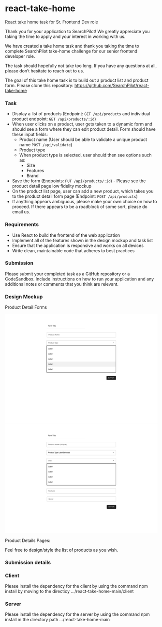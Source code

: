 # react-take-home

React take home task for Sr. Frontend Dev role

Thank you for your application to SearchPilot! We greatly appreciate you taking the time to apply and your interest in working with us.

We have created a take home task and thank you taking the time to complete SearchPilot take-home challenge for our senior frontend developer role.

The task should hopefully not take too long. If you have any questions at all, please don’t hesitate to reach out to us.

The goal of this take home task is to build out a product list and product form. Please clone this repository: https://github.com/SearchPilot/react-take-home

### Task

- Display a list of products (Endpoint: `GET /api/products` and individual product endpoint: `GET /api/products/:id`)
- When user clicks on a product, user gets taken to a dynamic form and should see a form where they can edit product detail. Form should have these input fields:
  - Product name (User should be able to validate a unique product name `POST /api/validate`)
  - Product type
  - When product type is selected, user should then see options such as:
    - Size
    - Features
    - Brand
- Save the form (Endpoints: `PUT /api/products/:id`) - Please see the product detail page low fidelity mockup
- On the product list page, user can add a new product, which takes you to the product detail form page (Endpoint: `POST /api/products`)
- If anything appears ambiguous, please make your own choice on how to proceed. If there appears to be a roadblock of some sort, please do email us.

### Requirements

- Use React to build the frontend of the web application
- Implement all of the features shown in the design mockup and task list
- Ensure that the application is responsive and works on all devices
- Write clean, maintainable code that adheres to best practices

### Submission

Please submit your completed task as a GitHub repository or a CodeSandbox. Include instructions on how to run your application and any additional notes or comments that you think are relevant.

### Design Mockup

Product Detail Forms

![Product Detail Form](./Product-Detail-Form.png)
![image](Product-Detail-Form-1.png)

Product Details Pages:

Feel free to design/style the list of products as you wish.

### Submission details

### Client

Please install the dependency for the client by using the command npm install by moving to the directioy .../react-take-home-main/client

### Server

Please install the dependency for the server by using the command npm install in the directory path .../react-take-home-main
